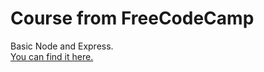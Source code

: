 # Course from FreeCodeCamp
Basic Node and Express. <br />
<a href="https://www.freecodecamp.org/learn/back-end-development-and-apis#managing-packages-with-npm">
  You can find it here.
</a>
